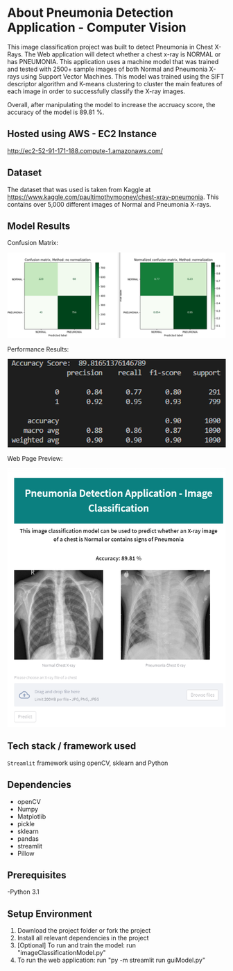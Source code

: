 # About Pneumonia Detection Application - Computer Vision

This image classification project was built to detect Pneumonia in Chest X-Rays. The Web application will detect whether a chest x-ray is NORMAL or has PNEUMONIA. This application uses a machine model that was trained and tested with 2500+ sample images of both Normal and Pneumonia X-rays using Support Vector Machines. This model was trained using the SIFT descriptor algorithm and K-means clustering to cluster the main features of each image in order to successfully classify the X-ray images. 

Overall, after manipulating the model to increase the accruacy score, the accuracy of the model is 89.81 %. 

## Hosted using AWS - EC2 Instance
http://ec2-52-91-171-188.compute-1.amazonaws.com/

## Dataset

The dataset that was used is taken from Kaggle at https://www.kaggle.com/paultimothymooney/chest-xray-pneumonia. This contains over 5,000 different images of Normal and Pneumonia X-rays.

## Model Results
Confusion Matrix: 

![Confusion Matrix:](Results/ConfusionMatrix.png)

Performance Results:

![image](Results/PerformanceResults.PNG)

Web Page Preview:

![image](Results/WebPage.PNG)


## Tech stack / framework used
`Streamlit` framework using openCV, sklearn and Python

## Dependencies
- openCV 
- Numpy
- Matplotlib
- pickle
- sklearn
- pandas
- streamlit
- Pillow

## Prerequisites
-Python 3.1 

## Setup Environment
1. Download the project folder or fork the project 
2. Install all relevant dependencies in the project
3. [Optional] To run and train the model: run "imageClassificationModel.py"
4. To run the web application: run "py -m streamlit run guiModel.py"
